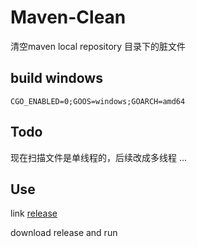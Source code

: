 # Maven-Clean

清空maven local repository 目录下的脏文件



## build windows

```
CGO_ENABLED=0;GOOS=windows;GOARCH=amd64
```


## Todo 

现在扫描文件是单线程的，后续改成多线程 ...

## Use

link [release](https://github.com/BoomManPro/maven-clean/releases/tag/1.0)

download release and run
